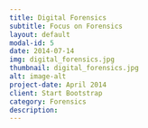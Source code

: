 ```yaml
---
title: Digital Forensics
subtitle: Focus on Forensics
layout: default
modal-id: 5
date: 2014-07-14
img: digital_forensics.jpg
thumbnail: digital_forensics.jpg
alt: image-alt
project-date: April 2014
client: Start Bootstrap
category: Forensics
description:
---
```

